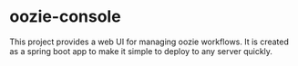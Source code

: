 # oozie-console

This project provides a web UI for managing oozie workflows. It is created as a spring boot app to make it simple to deploy to any server quickly.
